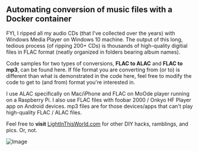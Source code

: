 ## Automating conversion of music files with a Docker container

FYI, I ripped all my audio CDs (that I've collected over the years) with Windows Media Player on Windows 10 machine. The output of this long, tedious process (of ripping 200+ CDs) is thousands of high-quality digitial files in FLAC format (neatly organized in folders bearing album names).

Code samples for two types of conversions, **FLAC to ALAC** and **FLAC to mp3**, can be found here. If file format you are converting from (or to) is different than what is demonstrated in the code here, feel free to modify the code to get to (and from) format you're interested in.

I use ALAC specifically on Mac/iPhone and FLAC on MoOde player running on a Raspberry Pi. I also use FLAC files with foobar 2000 / Onkyo HF Player app on Android devices. mp3 files are for those devices/apps that can't play high-quality FLAC / ALAC files.

Feel free to **visit** [LightInThisWorld.com](https://lightinthisworld.com) for other DIY hacks, ramblings, and pics. Or, not.

![Image](https://live.staticflickr.com/65535/51989842751_46acc6462e_b.jpg)
